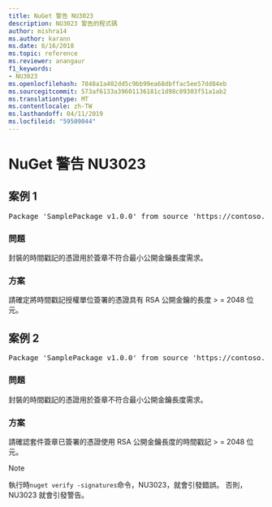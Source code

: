 ```yaml
---
title: NuGet 警告 NU3023
description: NU3023 警告的程式碼
author: mishra14
ms.author: karann
ms.date: 8/16/2018
ms.topic: reference
ms.reviewer: anangaur
f1_keywords:
- NU3023
ms.openlocfilehash: 7848a1a402dd5c9bb99ea68dbffac5ee57dd84eb
ms.sourcegitcommit: 573af6133a39601136181c1d98c09303f51a1ab2
ms.translationtype: MT
ms.contentlocale: zh-TW
ms.lasthandoff: 04/11/2019
ms.locfileid: "59509044"
---
```

# <a name="nuget-warning-nu3023"></a>NuGet 警告 NU3023

## <a name="scenario-1"></a>案例 1

<pre>Package 'SamplePackage v1.0.0' from source 'https://contoso.com/index.json': The timestamp certificate does not meet a minimum public key length requirement.</pre>

### <a name="issue"></a>問題

封裝的時間戳記的憑證用於簽章不符合最小公開金鑰長度需求。


### <a name="solution"></a>方案

請確定將時間戳記授權單位簽署的憑證具有 RSA 公開金鑰的長度 > = 2048 位元。



## <a name="scenario-2"></a>案例 2

<pre>Package 'SamplePackage v1.0.0' from source 'https://contoso.com/index.json': The primary signature's timestamp certificate does not meet a minimum public key length requirement.</pre>

### <a name="issue"></a>問題

封裝的時間戳記的憑證用於簽章不符合最小公開金鑰長度需求。


### <a name="solution"></a>方案

請確認套件簽章已簽署的憑證使用 RSA 公開金鑰長度的時間戳記 > = 2048 位元。


> [!Note]
> 執行時`nuget verify -signatures`命令，NU3023，就會引發錯誤。 否則，NU3023 就會引發警告。